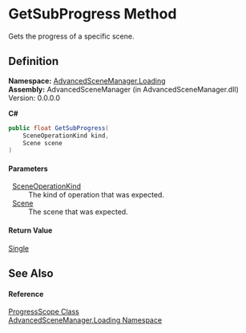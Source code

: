 # GetSubProgress Method


Gets the progress of a specific scene.



## Definition
**Namespace:** <a href="N_AdvancedSceneManager_Loading.md">AdvancedSceneManager.Loading</a>  
**Assembly:** AdvancedSceneManager (in AdvancedSceneManager.dll) Version: 0.0.0.0

**C#**
``` C#
public float GetSubProgress(
	SceneOperationKind kind,
	Scene scene
)
```



#### Parameters
<dl><dt>  <a href="T_AdvancedSceneManager_Loading_SceneOperationKind.md">SceneOperationKind</a></dt><dd>The kind of operation that was expected.</dd><dt>  <a href="T_AdvancedSceneManager_Models_Scene.md">Scene</a></dt><dd>The scene that was expected.</dd></dl>

#### Return Value
<a href="https://learn.microsoft.com/dotnet/api/system.single" target="_blank" rel="noopener noreferrer">Single</a>

## See Also


#### Reference
<a href="T_AdvancedSceneManager_Loading_ProgressScope.md">ProgressScope Class</a>  
<a href="N_AdvancedSceneManager_Loading.md">AdvancedSceneManager.Loading Namespace</a>  
